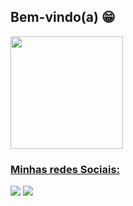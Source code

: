 ## Bem-vindo(a) 😁

 <div>
  <a href="https://github.com/caiovic">
  <img height="180em" src="https://github-readme-stats.vercel.app/api?username=caiovic&show_icons=true&theme=synthwave&include_all_commits=true&count_private=true"/>
 
 
  ### Minhas redes Sociais:
 
<div> 
  
 <!-- <a href="https://discord.gg/caiojt#7136" target="_blank"><img src="https://img.shields.io/badge/Discord-7289DA?style=for-the-badge&logo=discord&logoColor=white" target="_blank"></a> -->
  <a href = "caiolima2699@gmail.com"><img src="https://img.shields.io/badge/-Gmail-%23333?style=for-the-badge&logo=gmail&logoColor=white" target="_blank"></a>
  <a href="https://www.linkedin.com/in/caio-victor-0735a0230" target="_blank"><img src="https://img.shields.io/badge/-LinkedIn-%230077B5?style=for-the-badge&logo=linkedin&logoColor=white" target="_blank"></a> 
 
 

</div>
